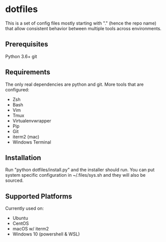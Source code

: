 dotfiles
========

This is a set of config files mostly starting with "." (hence the repo name)
that allow consistent behavior between multiple tools across environments.

Prerequisites
-------------
Python 3.6+
git

Requirements
------------
The only real dependencies are python and git. More tools that are configured:

* Zsh
* Bash
* Vim
* Tmux
* Virtualenvwrapper
* Pip
* Git
* iterm2 (mac)
* Windows Terminal

Installation
------------
Run "python dotfiles/install.py" and the installer should run. You can put
system specific configuration in ~/.files/sys.sh and they will also be sourced.

Supported Platforms
-------------------
Currently used on:

* Ubuntu
* CentOS
* macOS w/ iterm2
* Windows 10 (powershell & WSL)
